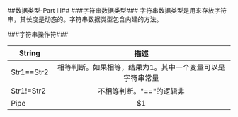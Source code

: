 ##数据类型-Part III##
###字符串数据类型###
字符串数据类型是用来存放字符串，其长度是动态的。字符串数据类型包含内建的方法。

###字符串操作符###

| String      | 描述 |
| --------- | :-----:|
| Str1==Str2  | 相等判断。如果相等，结果为1。其中一个变量可以是字符串常量 |
| Str1!=Str2     |   不相等判断。"=="的逻辑非 |
| Pipe      |    $1 |

